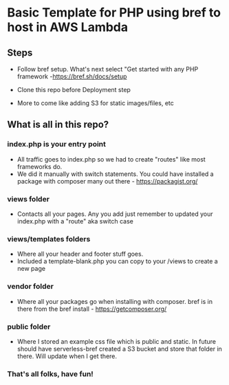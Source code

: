 # Basic Template for PHP using bref to host in AWS Lambda

## Steps

- Follow bref setup. What's next select "Get started with any PHP framework -https://bref.sh/docs/setup

- Clone this repo before Deployment step
- More to come like adding S3 for static images/files, etc

## What is all in this repo?

### index.php is your entry point

- All traffic goes to index.php so we had to create "routes" like most frameworks do.
- We did it manually with switch statements.
  You could have installed a package with composer many out there - https://packagist.org/

### views folder

- Contacts all your pages. Any you add just remember to updated your index.php with a "route" aka switch case

### views/templates folders

- Where all your header and footer stuff goes.
- Included a template-blank.php you can copy to your /views to create a new page

### vendor folder

- Where all your packages go when installing with composer. bref is in there from the bref install - https://getcomposer.org/

### public folder

- Where I stored an example css file which is public and static. In future should have serverless-bref created a S3 bucket and store that folder in there. Will update when I get there.

### That's all folks, have fun!
